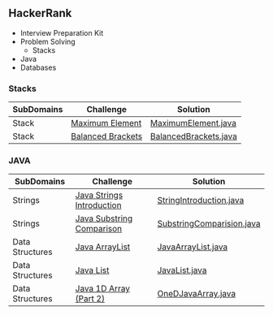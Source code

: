  ## HackerRank
 - Interview Preparation Kit
 - Problem Solving
    * Stacks
 - Java
 - Databases
 
 ### Stacks
 SubDomains | Challenge | Solution |
 ------------ | -------------|-------|
 Stack | [Maximum Element](https://www.hackerrank.com/challenges/maximum-element/problem) | [MaximumElement.java](src/main/java/dataStructure/stack/MaximumElement.java)
 Stack | [Balanced Brackets](https://www.hackerrank.com/challenges/balanced-brackets/problem) | [BalancedBrackets.java](src/main/java/dataStructure/stack/BalancedBrackets.java)
 
 ### JAVA
 SubDomains | Challenge | Solution |
 ------------ | -------------|-------|
 Strings  | [Java Strings Introduction](https://www.hackerrank.com/challenges/java-strings-introduction/problem) |[StringIntroduction.java](src/main/java/hackerrank_java/StringIntroduction.java)
 Strings | [Java Substring Comparison](https://www.hackerrank.com/challenges/java-string-compare/problem) | [SubstringComparision.java](src/main/java/hackerrank_java/SubstringComparison.java)
 Data Structures | [Java ArrayList](https://www.hackerrank.com/challenges/java-arraylist/problem) | [JavaArrayList.java](src/main/java/hackerrank_java/datastructure/JavaArraylist.java)
  Data Structures | [Java List](https://www.hackerrank.com/challenges/java-list/problem) | [JavaList.java](src/main/java/hackerrank_java/datastructure/JavaList.java)
   Data Structures | [Java 1D Array (Part 2)](https://www.hackerrank.com/challenges/java-1d-array/problem) | [OneDJavaArray.java](src/main/java/hackerrank_java/datastructure/OneDJavaArray.java)
 
 
